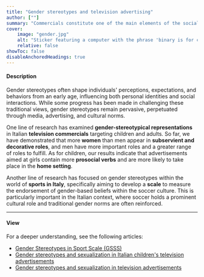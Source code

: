 ```yaml
---
title: "Gender stereotypes and television advertising" 
author: [""]
summary: "Commercials constitute one of the main elements of the social pressure associated with stereotyped views of the world. Adopting the content analysis approach, this project examines gender-stereotypical representations in Italian television advertising aimed at adults and children."
cover:
    image: "gender.jpg"
    alt: "Sticker featuring a computer with the phrase 'binary is for computers'"
    relative: false
showToc: false
disableAnchoredHeadings: true
---
```


#### Description

Gender stereotypes often shape individuals' perceptions, expectations, and behaviors from an early age, influencing both personal identities and social interactions. While some progress has been made in challenging these traditional views, gender stereotypes remain pervasive, perpetuated through media, advertising, and cultural norms.

One line of research has examined **gender-stereotypical representations** in Italian **television commercials** targeting children and adults. So far, we have demonstrated that more **women** than men appear in **subservient and decorative roles**, and men have more important roles and a greater range of roles to fulfill. As for children, our results indicate that advertisements aimed at girls contain more **prosocial verbs** and are more likely to take place in the **home setting**.

Another line of research has focused on gender stereotypes within the world of **sports in Italy**, specifically aiming to develop a **scale** to measure the endorsement of gender-based beliefs within the soccer culture. This is particularly important in the Italian context, where soccer holds a prominent cultural role and traditional gender norms are often reinforced.

------------------------------------------------------------------------

#### View

For a deeper understanding, see the following articles:

-   [Gender Stereotypes in Sport Scale (GSSS)](/publications/gender-stereotypes-in-sport-scale/)
-   [Gender stereotypes and sexualization in Italian children's television advertisements](/publications/children-and-ads/)
-   [Gender stereotypes and sexualization in television advertisements](/publications/eternal-femminine/)

